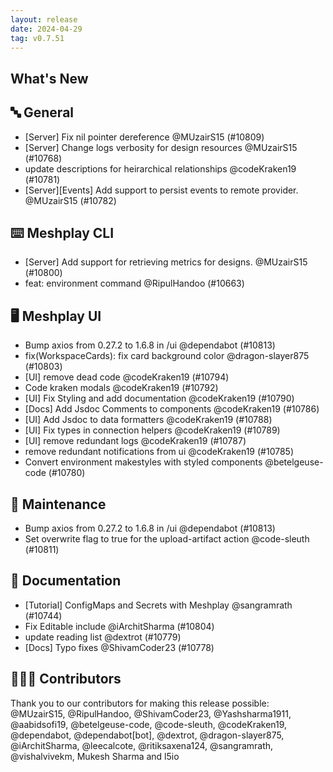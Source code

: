 ```yaml
---
layout: release
date: 2024-04-29
tag: v0.7.51
---
```


## What's New
## 🔤 General
- [Server] Fix nil pointer dereference @MUzairS15 (#10809)
- [Server] Change logs verbosity for design resources  @MUzairS15 (#10768)
- update descriptions for heirarchical relationships @codeKraken19 (#10781)
- [Server][Events] Add support to persist events to remote provider. @MUzairS15 (#10782)

## ⌨️ Meshplay CLI

- [Server] Add support for retrieving metrics for designs. @MUzairS15 (#10800)
- feat: environment command @RipulHandoo (#10663)

## 🖥 Meshplay UI

- Bump axios from 0.27.2 to 1.6.8 in /ui @dependabot (#10813)
- fix(WorkspaceCards): fix card background color @dragon-slayer875 (#10803)
- [UI] remove dead code @codeKraken19 (#10794)
- Code kraken modals @codeKraken19 (#10792)
- [UI] Fix Styling and add documentation @codeKraken19 (#10790)
- [Docs] Add Jsdoc Comments to components  @codeKraken19 (#10786)
- [UI]  Add Jsdoc to data formatters @codeKraken19 (#10788)
- [UI] Fix types in connection helpers @codeKraken19 (#10789)
- [UI] remove redundant logs @codeKraken19 (#10787)
- remove redundant notifications from ui @codeKraken19 (#10785)
- Convert environment makestyles with styled components @betelgeuse-code (#10780)

## 🧰 Maintenance

- Bump axios from 0.27.2 to 1.6.8 in /ui @dependabot (#10813)
- Set overwrite flag to true for the upload-artifact action @code-sleuth (#10811)

## 📖 Documentation

- [Tutorial] ConfigMaps and Secrets with Meshplay @sangramrath (#10744)
- Fix Editable include @iArchitSharma (#10804)
- update reading list @dextrot (#10779)
- [Docs] Typo fixes @ShivamCoder23 (#10778)

## 👨🏽‍💻 Contributors

Thank you to our contributors for making this release possible:
@MUzairS15, @RipulHandoo, @ShivamCoder23, @Yashsharma1911, @aabidsofi19, @betelgeuse-code, @code-sleuth, @codeKraken19, @dependabot, @dependabot[bot], @dextrot, @dragon-slayer875, @iArchitSharma, @leecalcote, @ritiksaxena124, @sangramrath, @vishalvivekm, Mukesh Sharma and l5io
